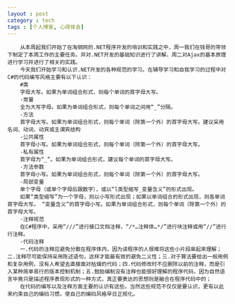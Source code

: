 ```yaml
---
layout : post
category : tech
tags : [个人博客, 心得体会]
---  
```

        从本周起我们开始了在淘钢网的.NET程序开发的培训和实践之中，周一我们在钱哥的带领下制定了本周工作的主要任务。并对.NET开发的基础知识进行了讲解，周二对Ajax的基本原理进行学习并进行了相关的实践。
        今天我们开始学习和认识.NET开发的各种规范的学习。在辅导学习和自我学习的过程中对C#的代码编写风格主要有以下认识：
        #类
        字母大写。如果为单词组合形式，则每个单词的首字母大写。
        -常量
        全为大写字母。如果为单词组合形式，则每个单词之间用“_”分隔。
        -方法
        首字母大写。如果为单词组合形式，则每个单词（除第一个外）的首字母大写。建议采用名词、动词、动宾或主谓宾结构
        -公共属性
        首字母小写。如果为单词组合形式，则每个单词（除第一个外）的首字母大写。
        -私有属性
        首字母为“_”。如果为单词组合形式，建议每个单词的首字母大写。
        -方法参数
        首字母小写。如果为单词组合形式，则每个单词（除第一个外）的首字母大写。
        -局部变量
        单个字母（或单个字母后跟数字），或以“l类型缩写_变量含义”的形式出现。
        如果“类型缩写”为一个字母，则以小写形式出现；如果以单词组合的形式出现，则各单词首字母大写。 “变量含义”的首字母小写。如果为单词组合形式，则每个单词（除第一个外）的首字母大写。
        -注释规范
        在C#程序中，采用“///”进行接口文档注释，“/*…注释体…*/”进行块注释或用“//”进行行注释。
        -代码注释
        一.代码的注释应避免分散在程序体内，因为读程序的人很难将这些小片段串起来理解；二.注释尽可能保持采用陈述语句，这样才能最有效的避免二义性；三.对于算法要给出一般用例和复杂用例，没有人希望去直接面对枯燥的代码；四.代码修改时不应删除以前的注释，而是引入某种简单易行的版本控制机制；五.鼓励编制没有注释也能很好理解的程序代码，因为自然语言毕竟只是描述程序表现形式的一种方式，真正要表达的思想则是融合在程序代码中的；
        在代码的编写以及注释方面主要的认识有这些。当然这些规范不仅仅是要认识，更有以此来约束自己的编码习惯。使自己的编码风格早日正规化。
